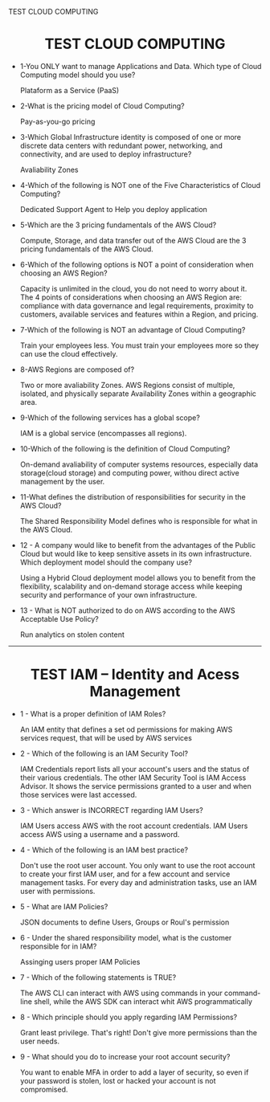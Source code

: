 TEST CLOUD COMPUTING
<h1 align="center">TEST CLOUD COMPUTING</h1>

- 1-You ONLY want to manage Applications and Data. Which type of Cloud Computing model should you use?

    Plataform as a Service (PaaS)

- 2-What is the pricing model of Cloud Computing?

    Pay-as-you-go pricing

- 3-Which Global Infrastructure identity is composed of one or more discrete data centers with redundant power, networking, and connectivity, and are used to deploy infrastructure?

    Avaliability Zones

- 4-Which of the following is NOT one of the Five Characteristics of Cloud Computing?

    Dedicated Support Agent to Help you deploy application

- 5-Which are the 3 pricing fundamentals of the AWS Cloud?

    Compute, Storage, and data transfer out of the AWS Cloud are the 3 pricing fundamentals of the AWS Cloud.

- 6-Which of the following options is NOT a point of consideration when choosing an AWS Region?

    Capacity is unlimited in the cloud, you do not need to worry about it. The 4 points of considerations when choosing an AWS Region are: compliance with data governance and legal requirements, proximity to customers, available services and features within a Region, and pricing.

- 7-Which of the following is NOT an advantage of Cloud Computing?

    Train your employees less. You must train your employees more so they can use the cloud effectively.

- 8-AWS Regions are composed of?

    Two or more avaliability Zones. AWS Regions consist of multiple, isolated, and physically separate Availability Zones within a geographic area.

- 9-Which of the following services has a global scope?

    IAM is a global service (encompasses all regions).

- 10-Which of the following is the definition of Cloud Computing?

    On-demand avaliability of computer systems resources, especially data storage(cloud storage) and computing power, withou direct active management by the user.

- 11-What defines the distribution of responsibilities for security in the AWS Cloud?

    The Shared Responsibility Model defines who is responsible for what in the AWS Cloud.

- 12 - A company would like to benefit from the advantages of the Public Cloud but would like to keep sensitive assets in its own infrastructure. Which deployment model should the company use?

    Using a Hybrid Cloud deployment model allows you to benefit from the flexibility, scalability and on-demand storage access while keeping security and performance of your own infrastructure.

- 13 - What is NOT authorized to do on AWS according to the AWS Acceptable Use Policy?
    
    Run analytics on stolen content

---
<h1 align="center">TEST IAM – Identity and Acess Management</h1>

- 1 - What is a proper definition of IAM Roles?

    An IAM entity that defines a set od permissions for making AWS services request, that will be used by AWS services

- 2 - Which of the following is an IAM Security Tool?
    
    IAM Credentials report lists all your account's users and the status of their various credentials. The other IAM Security Tool is IAM Access Advisor. It shows the service permissions granted to a user and when those services were last accessed.

- 3 - Which answer is INCORRECT regarding IAM Users?

    IAM Users access AWS with the root account credentials. IAM Users access AWS using a username and a password.

- 4 - Which of the following is an IAM best practice?

    Don't use the root user account. You only want to use the root account to create your first IAM user, and for a few account and service management tasks. For every day and administration tasks, use an IAM user with permissions.

- 5 - What are IAM Policies?

    JSON documents to define Users, Groups or Roul's permission

- 6 - Under the shared responsibility model, what is the customer responsible for in IAM?

    Assinging users proper IAM Policies

- 7 - Which of the following statements is TRUE?

    The AWS CLI can interact with AWS using commands in your command-line shell, while the AWS SDK can interact whit AWS programmatically

- 8 - Which principle should you apply regarding IAM Permissions?

    Grant least privilege. That's right! Don't give more permissions than the user needs. 

- 9 - What should you do to increase your root account security?

    You want to enable MFA in order to add a layer of security, so even if your password is stolen, lost or hacked your account is not compromised.
